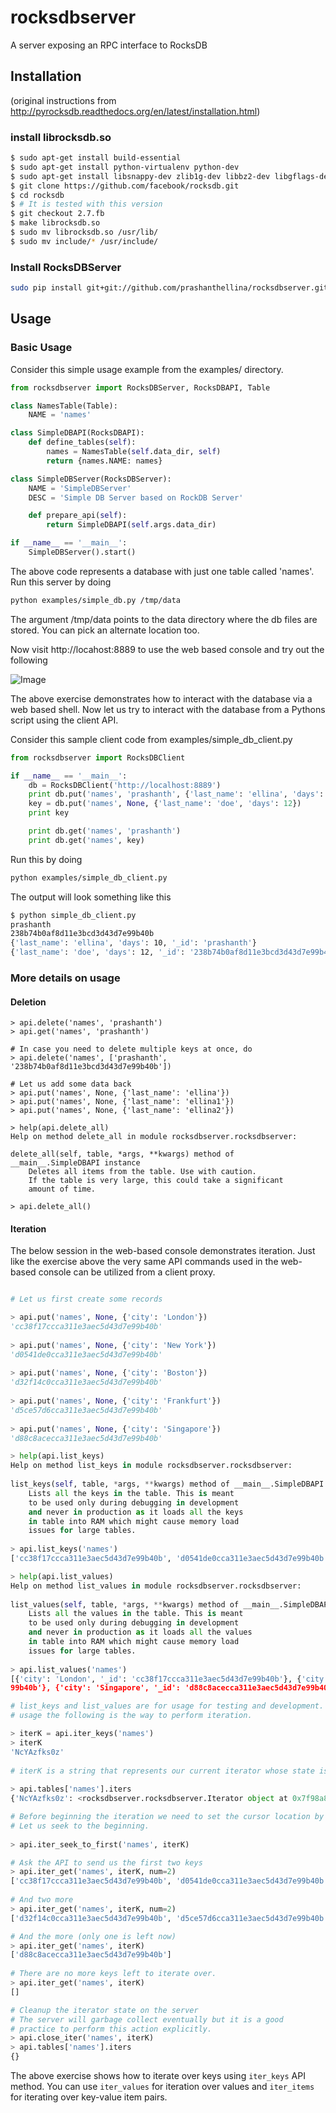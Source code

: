 # rocksdbserver

A server exposing an RPC interface to RocksDB

## Installation

(original instructions from http://pyrocksdb.readthedocs.org/en/latest/installation.html)

### install librocksdb.so

``` bash
$ sudo apt-get install build-essential
$ sudo apt-get install python-virtualenv python-dev
$ sudo apt-get install libsnappy-dev zlib1g-dev libbz2-dev libgflags-dev
$ git clone https://github.com/facebook/rocksdb.git
$ cd rocksdb
$ # It is tested with this version
$ git checkout 2.7.fb
$ make librocksdb.so
$ sudo mv librocksdb.so /usr/lib/
$ sudo mv include/* /usr/include/
```

### Install RocksDBServer

``` bash
sudo pip install git+git://github.com/prashanthellina/rocksdbserver.git
```

## Usage

### Basic Usage

Consider this simple usage example from the examples/ directory.

``` python
from rocksdbserver import RocksDBServer, RocksDBAPI, Table

class NamesTable(Table):
    NAME = 'names'

class SimpleDBAPI(RocksDBAPI):
    def define_tables(self):
        names = NamesTable(self.data_dir, self)
        return {names.NAME: names}

class SimpleDBServer(RocksDBServer):
    NAME = 'SimpleDBServer'
    DESC = 'Simple DB Server based on RockDB Server'

    def prepare_api(self):
        return SimpleDBAPI(self.args.data_dir)

if __name__ == '__main__':
    SimpleDBServer().start()
```

The above code represents a database with just one table called 'names'. Run this server by doing

``` bash
python examples/simple_db.py /tmp/data
```

The argument /tmp/data points to the data directory where the db files are stored. You can pick an alternate location too.

Now visit http://locahost:8889 to use the web based console and try out the following

![Image](./simpledb.png?raw=true)

The above exercise demonstrates how to interact with the database via a web based shell. Now let us try to interact with the database from a Pythons script using the client API.

Consider this sample client code from examples/simple_db_client.py

``` python
from rocksdbserver import RocksDBClient

if __name__ == '__main__':
    db = RocksDBClient('http://localhost:8889')
    print db.put('names', 'prashanth', {'last_name': 'ellina', 'days': 10})
    key = db.put('names', None, {'last_name': 'doe', 'days': 12})
    print key

    print db.get('names', 'prashanth')
    print db.get('names', key)
```

Run this by doing

``` bash
python examples/simple_db_client.py
```

The output will look something like this

``` bash
$ python simple_db_client.py 
prashanth
238b74b0af8d11e3bcd3d43d7e99b40b
{'last_name': 'ellina', 'days': 10, '_id': 'prashanth'}
{'last_name': 'doe', 'days': 12, '_id': '238b74b0af8d11e3bcd3d43d7e99b40b'}
```

### More details on usage

#### Deletion

```
> api.delete('names', 'prashanth')
> api.get('names', 'prashanth')

# In case you need to delete multiple keys at once, do
> api.delete('names', ['prashanth', '238b74b0af8d11e3bcd3d43d7e99b40b'])

# Let us add some data back
> api.put('names', None, {'last_name': 'ellina'})
> api.put('names', None, {'last_name': 'ellina1'})
> api.put('names', None, {'last_name': 'ellina2'})

> help(api.delete_all)
Help on method delete_all in module rocksdbserver.rocksdbserver:
 
delete_all(self, table, *args, **kwargs) method of __main__.SimpleDBAPI instance
    Deletes all items from the table. Use with caution.
    If the table is very large, this could take a significant
    amount of time.

> api.delete_all()
```

#### Iteration

The below session in the web-based console demonstrates iteration. Just like the exercise above the very same API commands used in the web-based console can be utilized from a client proxy.

``` python

# Let us first create some records

> api.put('names', None, {'city': 'London'})
'cc38f17ccca311e3aec5d43d7e99b40b'
 
> api.put('names', None, {'city': 'New York'})
'd0541de0cca311e3aec5d43d7e99b40b'
 
> api.put('names', None, {'city': 'Boston'})
'd32f14c0cca311e3aec5d43d7e99b40b'
 
> api.put('names', None, {'city': 'Frankfurt'})
'd5ce57d6cca311e3aec5d43d7e99b40b'
 
> api.put('names', None, {'city': 'Singapore'})
'd88c8acecca311e3aec5d43d7e99b40b'

> help(api.list_keys)
Help on method list_keys in module rocksdbserver.rocksdbserver:
 
list_keys(self, table, *args, **kwargs) method of __main__.SimpleDBAPI instance
    Lists all the keys in the table. This is meant
    to be used only during debugging in development
    and never in production as it loads all the keys
    in table into RAM which might cause memory load
    issues for large tables.
 
> api.list_keys('names')
['cc38f17ccca311e3aec5d43d7e99b40b', 'd0541de0cca311e3aec5d43d7e99b40b', 'd32f14c0cca311e3aec5d43d7e99b40b', 'd5ce57d6cca311e3aec5d43d7e99b40b', 'd88c8acecca311e3aec5d43d7e99b40b']

> help(api.list_values)
Help on method list_values in module rocksdbserver.rocksdbserver:
 
list_values(self, table, *args, **kwargs) method of __main__.SimpleDBAPI instance
    Lists all the values in the table. This is meant
    to be used only during debugging in development
    and never in production as it loads all the values
    in table into RAM which might cause memory load
    issues for large tables.
    
> api.list_values('names')
[{'city': 'London', '_id': 'cc38f17ccca311e3aec5d43d7e99b40b'}, {'city': 'New York', '_id': 'd0541de0cca311e3aec5d43d7e99b40b'}, {'city': 'Boston', '_id': 'd32f14c0cca311e3aec5d43d7e99b40b'}, {'city': 'Frankfurt', '_id': 'd5ce57d6cca311e3aec5d43d7e
99b40b'}, {'city': 'Singapore', '_id': 'd88c8acecca311e3aec5d43d7e99b40b'}]

# list_keys and list_values are for usage for testing and development. For production
# usage the following is the way to perform iteration.

> iterK = api.iter_keys('names')
> iterK
'NcYAzfks0z'
 
# iterK is a string that represents our current iterator whose state is maintained on the server.
 
> api.tables['names'].iters
{'NcYAzfks0z': <rocksdbserver.rocksdbserver.Iterator object at 0x7f98a8a03550>}

# Before beginning the iteration we need to set the cursor location by seeking.
# Let us seek to the beginning.
 
> api.iter_seek_to_first('names', iterK)

# Ask the API to send us the first two keys
> api.iter_get('names', iterK, num=2)
['cc38f17ccca311e3aec5d43d7e99b40b', 'd0541de0cca311e3aec5d43d7e99b40b']
 
# And two more
> api.iter_get('names', iterK, num=2)
['d32f14c0cca311e3aec5d43d7e99b40b', 'd5ce57d6cca311e3aec5d43d7e99b40b']

# And the more (only one is left now)
> api.iter_get('names', iterK)
['d88c8acecca311e3aec5d43d7e99b40b']
 
# There are no more keys left to iterate over.
> api.iter_get('names', iterK)
[]

# Cleanup the iterator state on the server
# The server will garbage collect eventually but it is a good
# practice to perform this action explicitly.
> api.close_iter('names', iterK)
> api.tables['names'].iters
{}
```

The above exercise shows how to iterate over keys using `iter_keys` API method. You can use `iter_values` for iteration over values and `iter_items` for iterating over key-value item pairs. 
